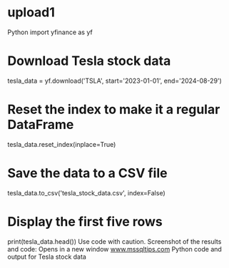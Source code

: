# upload1
Python
import yfinance as yf

# Download Tesla stock data
tesla_data = yf.download('TSLA', start='2023-01-01', end='2024-08-29')

# Reset the index to make it a regular DataFrame
tesla_data.reset_index(inplace=True)

# Save the data to a CSV file
tesla_data.to_csv('tesla_stock_data.csv', index=False)

# Display the first five rows
print(tesla_data.head())
Use code with caution.
Screenshot of the results and code:
 Opens in a new window www.mssqltips.com
Python code and output for Tesla stock data 

